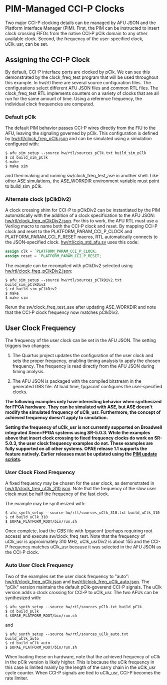 # PIM-Managed CCI-P Clocks

Two major CCI-P clocking details can be managed by AFU JSON and the Platform
Interface Manager (PIM). First, the PIM can be instructed to insert clock
crossing FIFOs from the native CCI-P pClk domain to any other available
clock. Second, the frequency of the user-specified clock, uClk_usr, can be
set.

## Assigning the CCI-P Clock

By default, CCI-P interface ports are clocked by pClk. We can see this
demonstrated by the clock_freq_test program that will be used throughout this
example. In hw/rtl there are several source configuration files. The
configurations select different AFU JSON files and common RTL files. The
clock_freq_test RTL implements counters on a variety of clocks that are all
run for the same amount of time. Using a reference frequency, the individual
clock frequencies are computed.

### Default pClk

The default PIM behavior passes CCI-P wires directly from the FIU to the AFU,
leaving the signaling governed by pClk. This configuration is defined by
[hw/rtl/clock_freq_pClk.json](hw/rtl/clock_freq_pClk.json) and can be simulated
using a simulation configured with:

```console
$ afu_sim_setup --source hw/rtl/sources_pClk.txt build_sim_pClk
$ cd build_sim_pClk
$ make
$ make sim
```

and then making and running sw/clock_freq_test_ase in another shell. Like
other ASE simulations, the ASE_WORKDIR environment variable must point to
build_sim_pClk.

### Alternate clock (pClkDiv2)

A clock crossing shim for CCI-P to pClkDiv2 can be instantiated by the PIM
automatically with the addition of a clock specification to the AFU JSON:
[hw/rtl/clock_freq_pClkDiv2.json](hw/rtl/clock_freq_pClkDiv2.json). For this
to work, the AFU RTL must use a Verilog macro to name both the CCI-P clock and
reset. By mapping CCI-P clock and reset to the PLATFORM_PARAM_CCI_P_CLOCK and
PLATFORM_PARAM_CCI_P_RESET macros, RTL automatically connects to the
JSON-specified clock. [hw/rtl/ccip_std_afu.sv](hw/rtl/ccip_std_afu.sv)
uses this code:

```verilog
assign clk = `PLATFORM_PARAM_CCI_P_CLOCK;
assign reset = `PLATFORM_PARAM_CCI_P_RESET;
```

The example can be recompiled with pClkDiv2 selected using
[hw/rtl/clock_freq_pClkDiv2.json](hw/rtl/clock_freq_pClkDiv2.json):

```console
$ afu_sim_setup --source hw/rtl/sources_pClkDiv2.txt build_sim_pClkDiv2
$ cd build_sim_pClkDiv2
$ make
$ make sim
```

Rerun the sw/clock_freq_test_ase after updating ASE_WORKDIR and note that the
CCI-P clock frequency now matches pClkDiv2.

## User Clock Frequency

The frequency of the user clock can be set in the AFU JSON. The setting
triggers two changes:

1. The Quartus project updates the configuration of the user clock and sets
the proper frequency, enabling timing analysis to apply the chosen
frequency. The frequency is read directly from the AFU JSON during timing
analysis.

2. The AFU JSON is packaged with the compiled bitstream in the generated GBS
file. At load time, fpgaconf configures the user-specified clocks.

__The following examples only have interesting behavior when synthesized for
FPGA hardware. They can be simulated with ASE, but ASE doesn't modify the
simulated frequency of uClk_usr. Furthermore, the concept of achieved
frequency doesn't apply to simulation.__

__Setting the frequency of uClk_usr is not currently supported on Broadwell
integrated Xeon+FPGA systems using SR-5.0.3. While the examples above that
insert clock crossing to fixed frequency clocks do work on SR-5.0.3, the user
clock frequency examples do not. These examples are fully supported on all
other systems. OPAE release 1.1 supports the feature natively. Earlier
releases must be updated using the [PIM update
scripts](https://github.com/OPAE/intel-fpga-bbb/tree/master/platform-ifc-mgr-compat).__

### User Clock Fixed Frequency

A fixed frequency may be chosen for the user clock, as demonstrated in 
[hw/rtl/clock_freq_uClk_310.json](hw/rtl/clock_freq_uClk_310.json). Note that
the frequency of the slow user clock must be half the frequency of the fast
clock.

The example may be synthesized with:

```console
$ afu_synth_setup --source hw/rtl/sources_uClk_310.txt build_uClk_310
$ cd build_uClk_310
$ $OPAE_PLATFORM_ROOT/bin/run.sh
```

Once complete, load the GBS file with fpgaconf (perhaps requiring root access)
and execute sw/clock_freq_test. Note that the frequency of uClk_usr is
approximately 310 MHz, uClk_usrDiv2 is about 155 and the CCI-P frequency
matches uClk_usr because it was selected in the AFU JSON as the CCI-P clock.

### Auto User Clock Frequency

Two of the examples set the user clock frequency to "auto":
[hw/rtl/clock_freq_pClk.json](hw/rtl/clock_freq_pClk.json) and
[hw/rtl/clock_freq_uClk_auto.json](hw/rtl/clock_freq_uClk_auto.json). The
"pClk" version maintains the default pClk-goverend CCI-P signals. The uClk
version adds a clock crossing for CCI-P to uClk_usr. The two AFUs can be
synthesized with:

```console
$ afu_synth_setup --source hw/rtl/sources_pClk.txt build_pClk
$ cd build_pClk
$ $OPAE_PLATFORM_ROOT/bin/run.sh
```

and

```console
$ afu_synth_setup --source hw/rtl/sources_uClk_auto.txt build_uClk_auto
$ cd build_uClk_auto
$ $OPAE_PLATFORM_ROOT/bin/run.sh
```

When loading these on hardware, note that the achieved frequency of uClk in
the pClk version is likely higher. This is because the uClk frequency in this
case is limited mainly by the length of the carry chain in the uClk_usr cycle
counter. When CCI-P signals are tied to uClk_usr, CCI-P becomes the rate
limiter.
